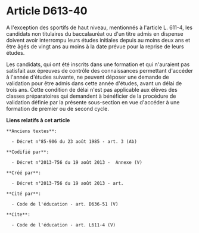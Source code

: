 # Article D613-40

A l'exception des sportifs de haut niveau, mentionnés à l'article L. 611-4, les candidats non titulaires du baccalauréat ou
d'un titre admis en dispense doivent avoir interrompu leurs études initiales depuis au moins deux ans et être âgés de vingt
ans au moins à la date prévue pour la reprise de leurs études. 

Les candidats, qui ont été inscrits dans une formation et qui n'auraient pas satisfait aux épreuves de contrôle des
connaissances permettant d'accéder à l'année d'études suivante, ne peuvent déposer une demande de validation pour être admis
dans cette année d'études, avant un délai de trois ans. Cette condition de délai n'est pas applicable aux élèves des classes
préparatoires qui demandent à bénéficier de la procédure de validation définie par la présente sous-section en vue d'accéder
à une formation de premier ou de second cycle.

**Liens relatifs à cet article**

	**Anciens textes**:

	  - Décret n°85-906 du 23 août 1985 - art. 3 (Ab)

	**Codifié par**:

	  - Décret n°2013-756 du 19 août 2013 -  Annexe (V)

	**Créé par**:

	  - Décret n°2013-756 du 19 août 2013 - art.

	**Cité par**:

	  - Code de l'éducation - art. D636-51 (V)

	**Cite**:

	  - Code de l'éducation - art. L611-4 (V)
